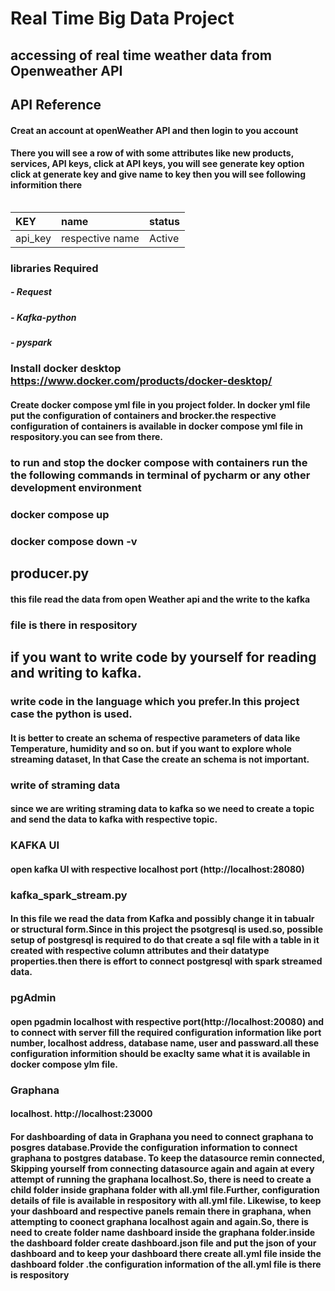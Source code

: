
# Real Time Big Data Project

## accessing of real time weather data from Openweather API

## API Reference

#### Creat an account at openWeather API and then login to you account 
#### There you will see a row of with some attributes like new products, services, API keys, click at API keys, you will see generate key option click at generate key and give name to key then you will see following informition there

```http   
```
| KEY | name      | status               |
| :-------- | :------- | :------------------------- |
| api_key | respective name | Active |

### libraries Required 
 ##### - Request 
 ##### - Kafka-python
 ##### - pyspark  

### Install docker desktop https://www.docker.com/products/docker-desktop/

#### Create docker compose yml file in you project folder. In docker yml file put the configuration of containers and brocker.the respective configuration of containers is available in docker compose yml file in respository.you can see from there.
### to run  and stop the docker compose with containers run the the following commands in terminal of pycharm or any other development environment
### docker compose up 
### docker compose down -v

## producer.py 
#### this file  read the data from open Weather api and the write to the kafka 
### file is there in respository
## if you want to write code by yourself  for reading and writing to kafka.
### write code in the language which you prefer.In this project case the python is used. 
#### It is better to create an schema of respective parameters of data like Temperature, humidity and so on. but if you want to explore whole streaming dataset, In that Case the create an schema is not important.

### write of straming data 
#### since we are writing straming data to kafka so we need to create a topic and send the data to kafka with respective topic.
### KAFKA UI  
#### open kafka  UI with respective localhost port (http://localhost:28080)
### kafka_spark_stream.py 
#### In  this file we read the data from Kafka and possibly change it in tabualr or structural form.Since in this project the psotgresql is used.so, possible setup of postgresql is required to do that create a sql file with a table in it created with respective column attributes and their datatype properties.then there is effort to connect postgresql with spark streamed data. 

###  pgAdmin 
#### open pgadmin localhost with respective port(http://localhost:20080) and to connect with server fill the required configuration information like port number, localhost address, database name, user and passward.all these configuration informition should be exaclty same what it is available in docker compose ylm file.
### Graphana 
#### localhost. http://localhost:23000
#### For dashboarding of data in Graphana you need to connect graphana to posgres database.Provide the configuration information to connect graphana to postgres database. To keep the datasource remin connected, Skipping  yourself from connecting datasource again and again at every attempt of running the graphana localhost.So, there is need to create a child folder inside graphana folder  with all.yml file.Further, configuration details of file is available in respository with all.yml file. Likewise, to keep your dashboard and respective panels remain there in graphana, when attempting to coonect graphana localhost again and again.So, there is need to create folder name dashboard inside the graphana folder.inside the dashboard folder create dashboard.json file and put the json of your dashboard and to keep your dashboard there create all.yml file inside the dashboard folder .the configuration information of the all.yml file is there is respository  


